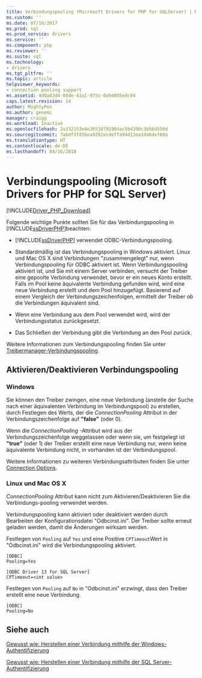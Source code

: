 ```yaml
---
title: Verbindungspooling (Microsoft Drivers for PHP for SQLServer) | Microsoft Docs
ms.custom: ''
ms.date: 07/10/2017
ms.prod: sql
ms.prod_service: drivers
ms.service: ''
ms.component: php
ms.reviewer: ''
ms.suite: sql
ms.technology:
- drivers
ms.tgt_pltfrm: ''
ms.topic: article
helpviewer_keywords:
- connection pooling support
ms.assetid: 4d9a83d4-08de-43a1-975c-0a94005edc94
caps.latest.revision: 14
author: MightyPen
ms.author: genemi
manager: craigg
ms.workload: Inactive
ms.openlocfilehash: 2a332153e4e2651079198dac5b4390c3b56d550d
ms.sourcegitcommit: 7a6df3fd5bea9282ecdeffa94d13ea1da6def80a
ms.translationtype: HT
ms.contentlocale: de-DE
ms.lasthandoff: 04/16/2018
---
```

# <a name="connection-pooling-microsoft-drivers-for-php-for-sql-server"></a>Verbindungspooling (Microsoft Drivers for PHP for SQL Server)
[!INCLUDE[Driver_PHP_Download](../../includes/driver_php_download.md)]

Folgende wichtige Punkte sollten Sie für das Verbindungspooling in [!INCLUDE[ssDriverPHP](../../includes/ssdriverphp_md.md)]beachten:  
  
-   [!INCLUDE[ssDriverPHP](../../includes/ssdriverphp_md.md)] verwendet ODBC-Verbindungspooling.  
  
-   Standardmäßig ist das Verbindungspooling in Windows aktiviert. Linux und Mac OS X sind Verbindungen "zusammengelegt" nur, wenn Verbindungspooling für ODBC aktiviert ist. Wenn Verbindungspooling aktiviert ist, und Sie mit einem Server verbinden, versucht der Treiber eine gepoolte Verbindung verwendet, bevor er ein neues Konto erstellt. Falls im Pool keine äquivalente Verbindung gefunden wird, wird eine neue Verbindung erstellt und dem Pool hinzugefügt. Basierend auf einem Vergleich der Verbindungszeichenfolgen, ermittelt der Treiber  ob die Verbindungen äquivalent sind.  
  
-   Wenn eine Verbindung aus dem Pool verwendet wird, wird der Verbindungsstatus zurückgesetzt.  
  
-   Das Schließen der Verbindung gibt die Verbindung an den Pool zurück.  
  
Weitere Informationen zum Verbindungspooling finden Sie unter [Treibermanager-Verbindungspooling](../../odbc/reference/develop-app/driver-manager-connection-pooling.md).  
  
## <a name="enablingdisabling-connection-pooling"></a>Aktivieren/Deaktivieren Verbindungspooling
### <a name="windows"></a>Windows
Sie können den Treiber zwingen, eine neue Verbindung (anstelle der Suche nach einer äquivalenten Verbindung im Verbindungspool) zu erstellen, durch Festlegen des Werts, der die *ConnectionPooling* Attribut in der Verbindungszeichenfolge auf **"false"**  (oder 0).  
  
Wenn die *ConnectionPooling* -Attribut wird aus der Verbindungszeichenfolge weggelassen oder wenn sie, um festgelegt ist **"true"** (oder 1) der Treiber erstellt eine neue Verbindung nur, wenn keine äquivalente Verbindung nicht, in vorhanden ist der Verbindungspool.  
  
Weitere Informationen zu weiteren Verbindungsattributen finden Sie unter [Connection Options](../../connect/php/connection-options.md).  
### <a name="linux-and-mac-os-x"></a>Linux und Mac OS X
*ConnectionPooling* Attribut kann nicht zum Aktivieren/Deaktivieren Sie die Verbindungs-pooling verwendet werden. 

Verbindungspooling kann aktiviert oder deaktiviert werden durch Bearbeiten der Konfigurationsdatei "Odbcinst.ini". Der Treiber sollte erneut geladen werden, damit die Änderungen wirksam werden.

Festlegen von `Pooling` auf `Yes` und eine Positive `CPTimeout`Wert in "Odbcinst.ini" wird die Verbindungspooling aktiviert. 
```
[ODBC]
Pooling=Yes

[ODBC Driver 13 for SQL Server]
CPTimeout=<int value>
```
Festlegen von `Pooling` auf `No` in "Odbcinst.ini" erzwingt, dass den Treiber erstellt eine neue Verbindung.
```
[ODBC]
Pooling=No
```
  
## <a name="see-also"></a>Siehe auch  
[Gewusst wie: Herstellen einer Verbindung mithilfe der Windows-Authentifizierung](../../connect/php/how-to-connect-using-windows-authentication.md)

[Gewusst wie: Herstellen einer Verbindung mithilfe der SQL Server-Authentifizierung](../../connect/php/how-to-connect-using-sql-server-authentication.md)  
  
